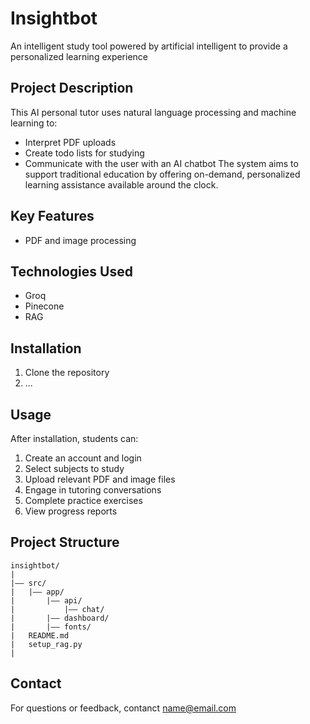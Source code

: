 # Insightbot
An intelligent study tool powered by artificial intelligent to provide a personalized learning experience

## Project Description
This AI personal tutor uses natural language processing and machine learning to:
- Interpret PDF uploads
- Create todo lists for studying
- Communicate with the user with an AI chatbot
The system aims to support traditional education by offering on-demand, personalized learning assistance available around the clock.

## Key Features
- PDF and image processing

## Technologies Used
- Groq
- Pinecone
- RAG

## Installation
1. Clone the repository
2. ...

## Usage
After installation, students can:
1. Create an account and login
2. Select subjects to study
3. Upload relevant PDF and image files
4. Engage in tutoring conversations
5. Complete practice exercises
6. View progress reports

## Project Structure
```
insightbot/
|
|—— src/
|   |—— app/
|       |—— api/
|           |—— chat/
|       |—— dashboard/
|       |—— fonts/
|   README.md
|   setup_rag.py
|
```

## Contact
For questions or feedback, contanct name@email.com
